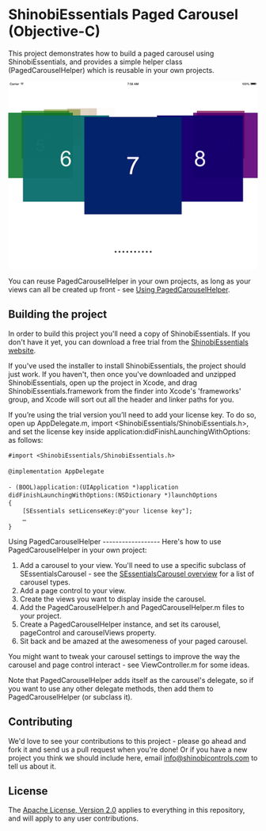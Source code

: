 ShinobiEssentials Paged Carousel (Objective-C)
=====================

This project demonstrates how to build a paged carousel using ShinobiEssentials, and provides a simple helper class (PagedCarouselHelper) which is reusable in your own projects.

![Screenshot](screenshot.png?raw=true)

You can reuse PagedCarouselHelper in your own projects, as long as your views can all be created up front - see [Using PagedCarouselHelper](#PagedCarouselHelper).

Building the project
------------------

In order to build this project you'll need a copy of ShinobiEssentials. If you don't have it yet, you can download a free trial from the [ShinobiEssentials website](http://www.shinobicontrols.com/ios/shinobiessentials/).

If you've used the installer to install ShinobiEssentials, the project should just work. If you haven't, then once you've downloaded and unzipped ShinobiEssentials, open up the project in Xcode, and drag ShinobiEssentials.framework from the finder into Xcode's 'frameworks' group, and Xcode will sort out all the header and linker paths for you.

If you’re using the trial version you’ll need to add your license key. To do so, open up AppDelegate.m, import <ShinobiEssentials/ShinobiEssentials.h>, and set the license key inside application:didFinishLaunchingWithOptions: as follows:

    #import <ShinobiEssentials/ShinobiEssentials.h>

    @implementation AppDelegate

    - (BOOL)application:(UIApplication *)application didFinishLaunchingWithOptions:(NSDictionary *)launchOptions
    {
        [SEssentials setLicenseKey:@"your license key"];
        …
    }

<a name="PagedCarouselHelper"/>
Using PagedCarouselHelper
------------------
Here's how to use PagedCarouselHelper in your own project:

1. Add a carousel to your view. You'll need to use a specific subclass of SEssentialsCarousel - see the [SEssentialsCarousel overview](http://www.shinobicontrols.com/docs/ShinobiControls/ShinobiEssentials/2.5.1/Standard/Normal/Classes/SEssentialsCarousel.html#overview) for a list of carousel types. 
2. Add a page control to your view.
3. Create the views you want to display inside the carousel.
4. Add the PagedCarouselHelper.h and PagedCarouselHelper.m files to your project.
5. Create a PagedCarouselHelper instance, and set its carousel, pageControl and carouselViews property.
6. Sit back and be amazed at the awesomeness of your paged carousel.

You might want to tweak your carousel settings to improve the way the carousel and page control interact - see ViewController.m for some ideas.

Note that PagedCarouselHelper adds itself as the carousel's delegate, so if you want to use any other delegate methods, then add them to PagedCarouselHelper (or subclass it).

Contributing
------------

We'd love to see your contributions to this project - please go ahead and fork it and send us a pull request when you're done! Or if you have a new project you think we should include here, email info@shinobicontrols.com to tell us about it.

License
-------

The [Apache License, Version 2.0](license.txt) applies to everything in this repository, and will apply to any user contributions.

